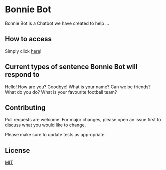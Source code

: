 # Bonnie Bot

Bonnie Bot is a Chatbot we have created to help ...

## How to access

Simply click [here](https://bonniebot.herokuapp.com/)!

## Current types of sentence Bonnie Bot will respond to

Hello!
How are you?
Goodbye!
What is your name?
Can we be friends?  
What do you do?
What is your favourite football team?

## Contributing
Pull requests are welcome. For major changes, please open an issue first to discuss what you would like to change.

Please make sure to update tests as appropriate.

## License
[MIT](https://choosealicense.com/licenses/mit/)